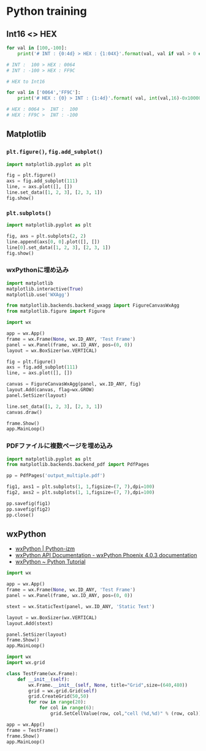# Python training

## Int16 <> HEX

```py
for val in [100,-100]:
    print('# INT : {0:4d} > HEX : {1:04X}'.format(val, val if val > 0 else 0x10000+val))

# INT :  100 > HEX : 0064
# INT : -100 > HEX : FF9C

# HEX to Int16

for val in ['0064','FF9C']:
    print('# HEX : {0} > INT : {1:4d}'.format( val, int(val,16)-0x10000 if int(val,16) >> 15 else int(val,16) ))

# HEX : 0064 >  INT :  100
# HEX : FF9C >  INT : -100
```

## Matplotlib
### `plt.figure()`, `fig.add_subplot()`
```py
import matplotlib.pyplot as plt

fig = plt.figure()
axs = fig.add_subplot(111)
line, = axs.plot([], [])
line.set_data([1, 2, 3], [2, 3, 1])
fig.show()
```

### `plt.subplots()`
```py
import matplotlib.pyplot as plt

fig, axs = plt.subplots(2, 2)
line.append(axs[0, 0].plot([], [])
line[0].set_data([1, 2, 3], [2, 3, 1])
fig.show()
```

### wxPythonに埋め込み
```py
import matplotlib
matplotlib.interactive(True)
matplotlib.use('WXAgg')

from matplotlib.backends.backend_wxagg import FigureCanvasWxAgg
from matplotlib.figure import Figure

import wx

app = wx.App()
frame = wx.Frame(None, wx.ID_ANY, 'Test Frame')
panel = wx.Panel(frame, wx.ID_ANY, pos=(0, 0))
layout = wx.BoxSizer(wx.VERTICAL)

fig = plt.figure()
axs = fig.add_subplot(111)
line, = axs.plot([], [])

canvas = FigureCanvasWxAgg(panel, wx.ID_ANY, fig)
layout.Add(canvas, flag=wx.GROW)
panel.SetSizer(layout)

line.set_data([1, 2, 3], [2, 3, 1])
canvas.draw()

frame.Show()
app.MainLoop()
```

### PDFファイルに複数ページを埋め込み
```py
import matplotlib.pyplot as plt
from matplotlib.backends.backend_pdf import PdfPages

pp = PdfPages('output_multiple.pdf')

fig1, axs1 = plt.subplots(1, 1,figsize=(7, 7),dpi=100)
fig2, axs2 = plt.subplots(1, 1,figsize=(7, 7),dpi=100)

pp.savefig(fig1)
pp.savefig(fig2)
pp.close()
```

## wxPython

- [wxPython | Python-izm](https://www.python-izm.com/gui/wxpython/)
- [wxPython API Documentation - wxPython Phoenix 4.0.3 documentation](https://docs.wxpython.org/)
- [wxPython ~ Python Tutorial](http://www.java2s.com/Tutorial/Python/0380__wxPython/Catalog0380__wxPython.htm)

```py
import wx

app = wx.App()
frame = wx.Frame(None, wx.ID_ANY, 'Test Frame')
panel = wx.Panel(frame, wx.ID_ANY, pos=(0, 0))

stext = wx.StaticText(panel, wx.ID_ANY, 'Static Text')

layout = wx.BoxSizer(wx.VERTICAL)
layout.Add(stext)

panel.SetSizer(layout)
frame.Show()
app.MainLoop()
```

```py
import wx
import wx.grid

class TestFrame(wx.Frame):
    def __init__(self):
        wx.Frame.__init__(self, None, title="Grid",size=(640,480))
        grid = wx.grid.Grid(self)
        grid.CreateGrid(50,50)
        for row in range(20):
            for col in range(6):
                grid.SetCellValue(row, col,"cell (%d,%d)" % (row, col))

app = wx.App()
frame = TestFrame()
frame.Show()
app.MainLoop()
```

